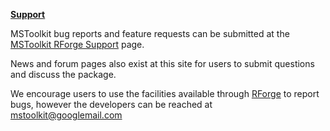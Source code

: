 <span class="s1">[**Support**](support.html)</span>

MSToolkit bug reports and feature requests can be submitted at the
[<span class="s1">MSToolkit RForge
Support</span>](http://r-forge.r-project.org/tracker/?group_id=460)
page.

News and forum pages also exist at this site for users to submit
questions and discuss the package.<span
class="Apple-converted-space"> </span>

We encourage users to use the facilities available through [<span
class="s1">RForge</span>](http://r-forge.r-project.org/projects/mstoolkit/)
to report bugs, however the developers can be reached at [<span
class="s1">mstoolkit@googlemail.com</span>](mailto:mstoolkit@googlemail.com)
